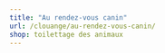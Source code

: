 ```yaml
---
title: "Au rendez-vous canin"
url: /clouange/au-rendez-vous-canin/
shop: toilettage des animaux
---
```

